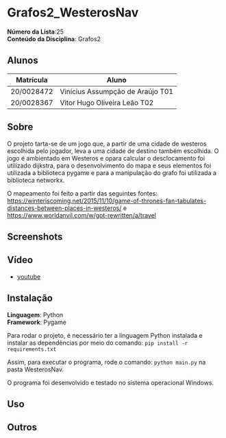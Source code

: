 # Grafos2_WesterosNav

**Número da Lista**:25<br>
**Conteúdo da Disciplina**: Grafos2<br>

## Alunos
|Matrícula | Aluno |
| -- | -- |
| 20/0028472  |  Vinícius Assumpção de Araújo T01 |
| 20/0028367  |  Vitor Hugo Oliveira Leão T02 |

## Sobre 
O projeto tarta-se de um jogo que, a partir de uma cidade de westeros escolhida pelo jogador, leva a uma cidade de destino também escolhida. O jogo é ambientado em Westeros e opara calcular o desclocamento foi utilizado dijkstra, para o desenvolvimento do mapa e seus elementos foi utilizada a biblioteca pygame e para a manipulação do grafo foi utilizada a biblioteca networkx. 

O mapeamento foi feito a partir das seguintes fontes: https://winteriscoming.net/2015/11/10/game-of-thrones-fan-tabulates-distances-between-places-in-westeros/ e https://www.worldanvil.com/w/got-rewritten/a/travel

## Screenshots


## Vídeo

- [youtube]()

## Instalação 
**Linguagem**: Python<br>
**Framework**: Pygame<br>

Para rodar o projeto, é necessário ter a linguagem Python instalada e instalar as dependências por meio do comando: ```pip install -r requirements.txt```

Assim, para executar o programa, rode o comando: ```python main.py``` na pasta WesterosNav.

O programa foi desenvolvido e testado no sistema operacional Windows.

## Uso 


## Outros 





